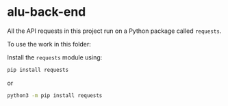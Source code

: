 # alu-back-end

All the API requests in this project run on a Python package called `requests`.

To use the work in this folder:

Install the `requests` module using:

```sh
pip install requests
```

or
```sh
python3 -m pip install requests
```